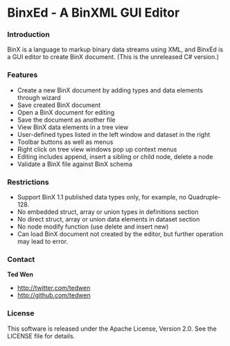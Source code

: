 BinxEd - A BinXML GUI Editor
============================

### Introduction

BinX is a language to markup binary data streams using XML, and BinxEd is a GUI editor to create BinX document. (This is the unreleased C# version.)

### Features

+ Create a new BinX document by adding types and data elements through wizard
+ Save created BinX document
+ Open a BinX document for editing
+ Save the document as another file
+ View BinX data elements in a tree view
+ User-defined types listed in the left window and dataset in the right
+ Toolbar buttons as well as menus
+ Right click on tree view windows pop up context menus
+ Editing includes append, insert a sibling or child node, delete a node
+ Validate a BinX file against BinX schema

### Restrictions

+ Support BinX 1.1 published data types only, for example, no Quadruple-128.
+ No embedded struct, array or union types in definitions section
+ No direct struct, array or union data elements in dataset section
+ No node modify function (use delete and insert new)
+ Can load BinX document not created by the editor, but further operation may lead to error.

### Contact

**Ted Wen**

+ http://twitter.com/tedwen
+ http://github.com/tedwen

### License

This software is released under the Apache License, Version 2.0. See the LICENSE file for details.